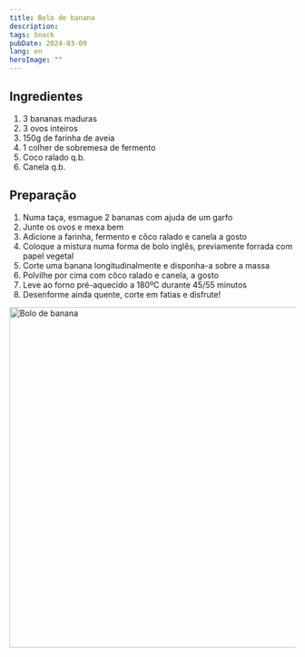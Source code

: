 ```yaml
---
title: Bolo de banana
description: 
tags: Snack
pubDate: 2024-03-09
lang: en
heroImage: ""
---
```


## Ingredientes

1. 3 bananas maduras
2. 3 ovos inteiros
3. 150g de farinha de aveia
4. 1 colher de sobremesa de fermento
5. Coco ralado q.b.
6. Canela q.b.


## Preparação

1. Numa taça, esmague 2 bananas com ajuda de um garfo
2. Junte os ovos e mexa bem
3. Adicione a farinha, fermento e côco ralado e canela a gosto
4. Coloque a mistura numa forma de bolo inglês, previamente forrada com papel vegetal
5. Corte uma banana longitudinalmente e disponha-a sobre a massa
6. Polvilhe por cima com côco ralado e canela, a gosto
7. Leve ao forno pré-aquecido a 180ºC durante 45/55 minutos
8. Desenforme ainda quente, corte em fatias e disfrute!

<img src="" alt="Bolo de banana" width="600">

